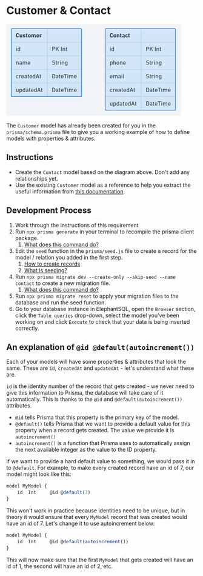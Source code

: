 # Customer & Contact

![](../assets/CustomerContact_NoRelation.PNG)

The `Customer` model has already been created for you in the `prisma/schema.prisma` file to give you a working example of how to define models with properties & attributes.

## Instructions
- Create the `Contact` model based on the diagram above. Don't add any relationships yet.
- Use the existing `Customer` model as a reference to help you extract the useful information from [this documentation](https://www.prisma.io/docs/concepts/components/prisma-schema/data-model#defining-models).

## Development Process

1. Work through the instructions of this requirement
2. Run `npx prisma generate` in your terminal to recompile the prisma client package.
    1. [What does this command do?](../resources/prisma-generate.md)
3. Edit the `seed` function in the `prisma/seed.js` file to create a record for the model / relation you added in the first step.
    1. [How to create records](https://www.prisma.io/docs/concepts/components/prisma-client/crud#create-a-single-record)
    2. [What is seeding?](../resources/db-seeding.md)
4. Run `npx prisma migrate dev --create-only --skip-seed --name contact` to create a new migration file.
    1. [What does this command do?](../resources/db-migrations.md)
5. Run `npx prisma migrate reset` to apply your migration files to the database and run the seed function.
6. Go to your database instance in ElephantSQL, open the `Browser` section, click the `Table queries` drop-down, select the model you've been working on and click `Execute` to check that your data is being inserted correctly.

## An explanation of `@id @default(autoincrement())`

Each of your models will have some properties & attributes that look the same. These are `id`, `createdAt` and `updatedAt` - let's understand what these are.

`id` is the identity number of the record that gets created - we never need to give this information to Prisma, the database will take care of it automatically. This is thanks to the `@id` and `@default(autoincrement())` attributes.

- `@id` tells Prisma that this property is the primary key of the model.
- `@default()` tells Prisma that we want to provide a default value for this property when a record gets created. The value we provide it is `autoincrement()`
- `autoincrement()` is a function that Prisma uses to automatically assign the next available integer as the value to the ID property.

If we want to provide a hard default value to something, we would pass it in to `@default`. For example, to make every created record have an id of 7, our model might look like this:

```js
model MyModel {
    id  Int     @id @default(7)
}
```

This won't work in practice because identities need to be unique, but in theory it would ensure that every `MyModel` record that was created would have an id of 7. Let's change it to use autoincrement below:

```js
model MyModel {
    id  Int     @id @default(autoincrement())
}
```

This will now make sure that the first `MyModel` that gets created will have an id of 1, the second will have an id of 2, etc.